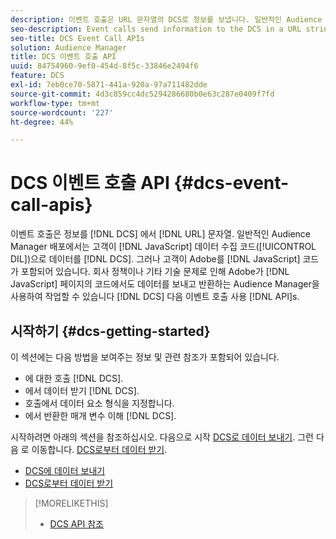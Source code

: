 ```yaml
---
description: 이벤트 호출은 URL 문자열의 DCS로 정보를 보냅니다. 일반적인 Audience Manager 배포에서 고객은 JavaScript 데이터 수집 코드(DIL)을 사용하여 데이터를 DCS로 보냅니다. 그러나 고객이 JavaScript 코드를 페이지에 넣을 수 없는 경우가 있습니다. 회사 정책이나 기타 기술 문제로 인해 JavaScript 코드를 페이지에 삽입하지 못하는 경우, 이러한 이벤트 호출 API를 사용하여 DCS에서 데이터를 전송하고 반환할 수 있도록 Audience Manager를 사용하여 작업을 수행할 수 있습니다.
seo-description: Event calls send information to the DCS in a URL string. In a typical Audience Manager deployment, customers use our JavaScript data collection code (DIL) to send data to the DCS. However, sometimes customers cannot put our JavaScript code on their pages. If company policies or other technical issues prevent you from placing our JavaScript code on your pages, you can still work with Audience Manager to send and return data from DCS with these event call APIs.
seo-title: DCS Event Call APIs
solution: Audience Manager
title: DCS 이벤트 호출 API
uuid: 84754960-9ef0-454d-8f5c-33846e2494f6
feature: DCS
exl-id: 7eb0ce70-5871-441a-920a-97a711482dde
source-git-commit: 4d3c859cc4dc5294286680b0e63c287e0409f7fd
workflow-type: tm+mt
source-wordcount: '227'
ht-degree: 44%

---
```


# DCS 이벤트 호출 API {#dcs-event-call-apis}

이벤트 호출은 정보를 [!DNL DCS] 에서 [!DNL URL] 문자열. 일반적인 Audience Manager 배포에서는 고객이 [!DNL JavaScript] 데이터 수집 코드([!UICONTROL DIL])으로 데이터를 [!DNL DCS]. 그러나 고객이 Adobe를 [!DNL JavaScript] 코드가 포함되어 있습니다. 회사 정책이나 기타 기술 문제로 인해 Adobe가 [!DNL JavaScript] 페이지의 코드에서도 데이터를 보내고 반환하는 Audience Manager을 사용하여 작업할 수 있습니다 [!DNL DCS] 다음 이벤트 호출 사용 [!DNL API]s.

## 시작하기 {#dcs-getting-started}

이 섹션에는 다음 방법을 보여주는 정보 및 관련 참조가 포함되어 있습니다.

* 에 대한 호출 [!DNL DCS].
* 에서 데이터 받기 [!DNL DCS].
* 호출에서 데이터 요소 형식을 지정합니다.
* 에서 반환한 매개 변수 이해 [!DNL DCS].

시작하려면 아래의 섹션을 참조하십시오. 다음으로 시작 [DCS로 데이터 보내기](../../../api/dcs-intro/dcs-event-calls/dcs-url-send.md). 그런 다음 로 이동합니다. [DCS로부터 데이터 받기](../../../api/dcs-intro/dcs-event-calls/dcs-url-receive.md).

* [DCS에 데이터 보내기](dcs-url-send.md)
* [DCS로부터 데이터 받기](dcs-url-receive.md)

>[!MORELIKETHIS]
>
>* [DCS API 참조](../../../api/dcs-intro/dcs-api-reference/dcs-api-methods.md)

